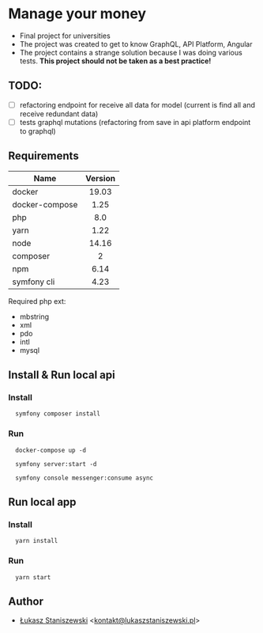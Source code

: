 # Manage your money

- Final project for universities
- The project was created to get to know GraphQL, API Platform, Angular
- The project contains a strange solution because I was doing various tests. **This project should not be taken as a best practice!**

## TODO:

- [ ] refactoring endpoint for receive all data for model (current is find all and receive redundant data)
- [ ] tests graphql mutations (refactoring from save in api platform endpoint to graphql)

## Requirements

| Name           | Version       |
| -------------- |:-------------:|
| docker         | 19.03         |
| docker-compose | 1.25          |
| php            | 8.0           |
| yarn           | 1.22          |
| node           | 14.16         |
| composer       | 2             |
| npm            | 6.14          |
| symfony cli    | 4.23          |

Required php ext:

- mbstring
- xml
- pdo
- intl
- mysql

## Install & Run local api

### Install

```shell
  symfony composer install
```

### Run

```shell
  docker-compose up -d
    
  symfony server:start -d
  
  symfony console messenger:consume async
```

## Run local app

### Install

```shell
  yarn install
```

### Run

```shell
  yarn start
```

## Author

- [Łukasz Staniszewski](https://lukaszstaniszewski.pl) <[kontakt@lukaszstaniszewski.pl](mailto:kontakt@lukaszstaniszewski.pl)>
